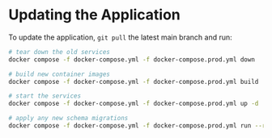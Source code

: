 # Updating the Application

To update the application, `git pull` the latest main branch and run:

```bash
# tear down the old services
docker compose -f docker-compose.yml -f docker-compose.prod.yml down

# build new container images
docker compose -f docker-compose.yml -f docker-compose.prod.yml build

# start the services
docker compose -f docker-compose.yml -f docker-compose.prod.yml up -d

# apply any new schema migrations
docker compose -f docker-compose.yml -f docker-compose.prod.yml run --rm django ./manage.py migrate
```
